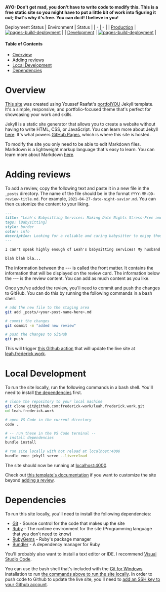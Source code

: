 **AYO: Don't get mad, you don't have to write code to modify this. This is a free static site so you might have to put a little bit of work into figuring it out; that's why it's free. You can do it! I believe in you!**

Deployment Status
| Environment | Status |
| - | - |
| [Production](https://leah.frederick.work) | [![pages-build-deployment](https://github.com/frederick-work/leah.frederick.work/actions/workflows/pages/pages-build-deployment/badge.svg)](https://github.com/frederick-work/leah.frederick.work/actions/workflows/pages/pages-build-deployment) |
| [Development](https://dev.leah.frederick.work) | [![pages-build-deployment](https://github.com/frederick-work/dev.leah.frederick.work/actions/workflows/pages/pages-build-deployment/badge.svg)](https://github.com/frederick-work/dev.leah.frederick.work/actions/workflows/pages/pages-build-deployment) |

#### Table of Contents
- [Overview](#overview)
- [Adding reviews](#adding-reviews)
- [Local Development](#local-development)
- [Dependencies](#dependencies)


# Overview
[This site](https://leah.frederick.work) was created using Youssef Raafat's [portfolYOU](https://github.com/YoussefRaafatNasry/portfolYOU/tree/master) Jekyll template. It's a simple, responsive, and portfolio-focused theme that's perfect for showcasing your work and skills.

Jekyll is a static site generator that allows you to create a website without having to write HTML, CSS, or JavaScript. You can learn more about Jekyll [here](https://jekyllrb.com/). It's what powers [GitHub Pages](https://pages.github.com/), which is where this site is hosted.

To modify the site you only need to be able to edit Markdown files. Markdown is a lightweight markup language that's easy to learn. You can learn more about Markdown [here](https://www.markdownguide.org/).

# Adding reviews

To add a review, copy the following text and paste it in a new file in the `_posts` directory. The name of the file should be in the format `YYYY-MM-DD-review-title.md`. For example, `2021-04-27-date-night-savior.md`. You can then customize the content to your liking.

```markdown
---
title: "Leah's Babysitting Services: Making Date Nights Stress-Free and Fun!"
tags: [Babysitting]
style: border
color: info
description: Looking for a reliable and caring babysitter to enjoy those much-needed date nights with your spouse? Look no further than Leah's Babysitting Services!
---

I can't speak highly enough of Leah's babysitting services! My husband and I have been using her help for our date nights twice a month, and she has been an absolute lifesaver. Leah is not only incredibly reliable and punctual, but her genuine love and care for our children are evident from the moment she walks through the door.

blah blah bla...
```

The information between the --- is called the front matter. It contains the information that will be displayed on the review card. The information below the --- is the review content. You can add as much content as you like.

Once you've added the review, you'll need to commit and push the changes to GitHub. You can do this by running the following commands in a bash shell.
```bash
# add the new file to the staging area
git add _posts/<your-post-name-here>.md

# commit the changes
git commit -m "added new review"

# push the changes to GitHub
git push
```

This will trigger [this Github action](https://github.com/frederick-work/leah.frederick.work/actions/workflows/pages/pages-build-deployment) that will update the live site at [leah.frederick.work](https://leah.frederick.work/).

# Local Development

To run the site locally, run the following commands in a bash shell. You'll need to install [the dependencies](#dependencies) first.
```bash
# clone the repository to your local machine
git clone git@github.com:frederick-work/leah.frederick.work.git 
cd leah.frederick.work

# open VS Code in the current directory
code .

# -- run these in the VS Code terminal --
# install dependencies
bundle install

# run site locally with hot reload at localhost:4000
bundle exec jekyll serve --livereload
```
The site should now be running at [localhost:4000](http://localhost:4000/).

Check out [this template's documentation](https://youssefraafatnasry.github.io/portfolYOU/docs/) if you want to customize the site beyond [adding a review](#adding-reviews).

# Dependencies

To run this site locally, you'll need to install the following dependencies:
- [Git](https://git-scm.com/downloads) - Source control for the code that makes up the site
- [Ruby](https://www.ruby-lang.org/en/downloads/) - The runtime environment for the site (Programming language that you don't need to know)
- [RubyGems](https://rubygems.org/pages/download) - Ruby's package manager
- [Bundler](https://bundler.io/) - A dependency manager for Ruby

You'll probably also want to install a text editor or IDE. I recommend [Visual Studio Code](https://code.visualstudio.com/).

You can use the bash shell that's included with the [Git for Windows](https://gitforwindows.org/) installation to run [the commands above to run the site locally](#local-development). In order to push code to Github to update the live site, you'll need to [add an SSH key to your Github account](https://docs.github.com/en/authentication/connecting-to-github-with-ssh/adding-a-new-ssh-key-to-your-github-account).